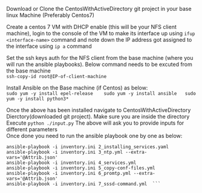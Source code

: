 Download or Clone the CentosWithActiveDirectory git project in your base linux Machine (Preferably Centos7) 

Create a centos 7 VM with DHCP enable (this will be your NFS client machine), login to the console of the VM to make its interface up using `ifup <interface-name>` command and note down the IP address got assigned to the interface using `ip a` command 

Set the ssh keys auth for the NFS client from the base machine (where you will run the ansible playbooks). Below command needs to be excuted from the base machine  
`ssh-copy-id root@IP-of-client-machine `  

Install Ansible on the Base machine (if Centos) as below:  
`sudo yum -y install epel-release   
sudo yum -y install ansible  
sudo yum -y install python3* `  

Once the above has been installed navigate to CentosWithActiveDirectory Dierctory(downloaded git project). Make sure you are inside the directory  
Execute `python ./input.py` 
The above will ask you to provide inputs for different parameters  
Once done you need to run the ansible playbook one by one as below:  

```ansible-playbook -i inventory.ini 1_networking.yml --extra-vars='@Attrib.json' 
ansible-playbook -i inventory.ini 2_installing_services.yaml  
ansible-playbook -i inventory.ini 3_ntp.yml --extra-vars='@Attrib.json'  
ansible-playbook -i inventory.ini 4_services.yml  
ansible-playbook -i inventory.ini 5_copy-conf-files.yml  
ansible-playbook -i inventory.ini 6_promtp.yml --extra-vars='@Attrib.json'  
ansible-playbook -i inventory.ini 7_sssd-command.yml  ```
